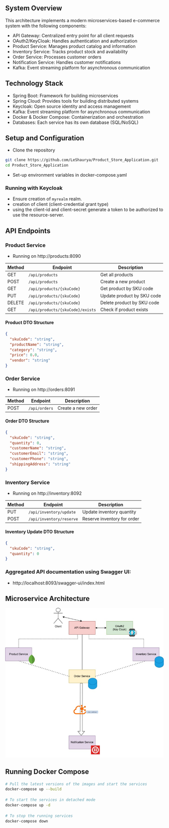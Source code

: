 ## System Overview
This architecture implements a modern microservices-based e-commerce system with the following components:

* API Gateway: Centralized entry point for all client requests
* OAuth2/KeyCloak: Handles authentication and authorization
* Product Service: Manages product catalog and information
* Inventory Service: Tracks product stock and availability
* Order Service: Processes customer orders
* Notification Service: Handles customer notifications
* Kafka: Event streaming platform for asynchronous communication

## Technology Stack

* Spring Boot: Framework for building microservices
* Spring Cloud: Provides tools for building distributed systems
* Keycloak: Open source identity and access management
* Kafka: Event streaming platform for asynchronous communication
* Docker & Docker Compose: Containerization and orchestration
* Databases: Each service has its own database (SQL/NoSQL)

## Setup and Configuration

* Clone the repository
```bash
git clone https://github.com/LeShaurya/Product_Store_Application.git
cd Product_Store_Application
```
* Set-up environment variables in docker-compose.yaml

### Running with Keycloak
* Ensure creation of `myrealm` realm.
* creation of client (client-credential grant type)
* using the client-id and client-secret generate a token to be authorized to use the resource-server.


## API Endpoints

### Product Service 
- Running on http://products:8090

| Method | Endpoint                         | Description                |
|--------|----------------------------------|----------------------------|
| GET    | `/api/products`                  | Get all products           |
| POST   | `/api/products`                  | Create a new product       |
| GET    | `/api/products/{skuCode}`        | Get product by SKU code    |
| PUT    | `/api/products/{skuCode}`        | Update product by SKU code |
| DELETE | `/api/products/{skuCode}`        | Delete product by SKU code |
| GET    | `/api/products/{skuCode}/exists` | Check if product exists    |

#### Product DTO Structure
```json
{
  "skuCode": "string",
  "productName": "string",
  "category": "string",
  "price": 0.0,
  "vendor": "string"
}
```

### Order Service 
- Running on http://orders:8091

| Method | Endpoint      | Description        |
|--------|---------------|--------------------|
| POST   | `/api/orders` | Create a new order |

#### Order DTO Structure
```json
{
  "skuCode": "string",
  "quantity": 0,
  "customerName": "string",
  "customerEmail": "string",
  "customerPhone": "string",
  "shippingAddress": "string"
}
```

### Inventory Service 
- Running on http://inventory:8092

| Method | Endpoint                 | Description                 |
|--------|--------------------------|-----------------------------|
| PUT    | `/api/inventory/update`  | Update inventory quantity   |
| POST   | `/api/inventory/reserve` | Reserve inventory for order |

#### Inventory Update DTO Structure
```json
{
  "skuCode": "string",
  "quantity": 0
}
```

### Aggregated API documentation using Swagger UI:
- http://localhost:8093/swagger-ui/index.html

## Microservice Architecture
![Basic Architecture](basic_arch.jpg)

## Running Docker Compose
```bash
# Pull the latest versions of the images and start the services
docker-compose up --build

# To start the services in detached mode
docker-compose up -d

# To stop the running services
docker-compose down
```
